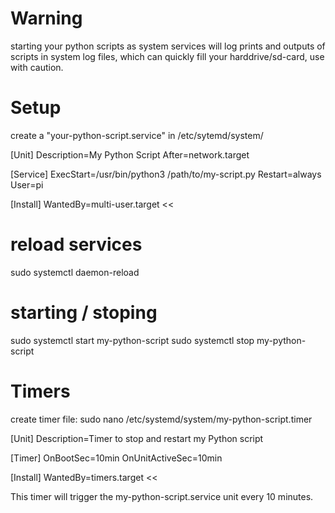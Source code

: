 # Warning
starting your python scripts as system services will log prints and outputs of scripts in system log files, which can quickly fill your harddrive/sd-card, use with caution.

# Setup
create a "your-python-script.service" in /etc/sytemd/system/
>>
[Unit]
Description=My Python Script
After=network.target

[Service]
ExecStart=/usr/bin/python3 /path/to/my-script.py
Restart=always
User=pi

[Install]
WantedBy=multi-user.target
<<
# reload services 
sudo systemctl daemon-reload

# starting / stoping

sudo systemctl start my-python-script
sudo systemctl stop my-python-script

# Timers

create timer file:
sudo nano /etc/systemd/system/my-python-script.timer
>>
[Unit]
Description=Timer to stop and restart my Python script

[Timer]
OnBootSec=10min
OnUnitActiveSec=10min

[Install]
WantedBy=timers.target
<<


This timer will trigger the my-python-script.service unit every 10 minutes.
